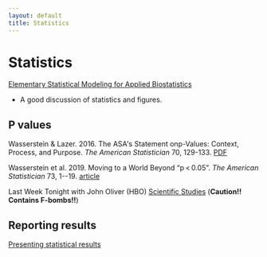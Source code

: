 ```yaml
---
layout: default
title: Statistics
---
```


# Statistics

[Elementary Statistical Modeling for Applied Biostatistics](https://www.middleprofessor.com/files/applied-biostatistics_bookdown/_book/)
 - A good discussion of statistics and figures.


## P values

Wasserstein & Lazer. 2016. The ASA's Statement onp-Values: Context, Process, and Purpose. *The American Statistician* 70, 129-133. [PDF](http://valjhun.fmf.uni-lj.si/~mihael/ul/ps/pdfzanimivosti/asa_pvalues.pdf)

Wasserstein et al. 2019. Moving to a World Beyond “p < 0.05”. *The American Statistician* 73, 1--19. [article](https://www.tandfonline.com/doi/full/10.1080/00031305.2019.1583913)

Last Week Tonight with John Oliver (HBO) [Scientific Studies](https://www.youtube.com/watch?v=0Rnq1NpHdmw&has_verified=1) (**Caution!! Contains F-bombs!!**)


## Reporting results

[Presenting statistical results](https://scientistseessquirrel.wordpress.com/2018/10/02/presenting-statistical-results-pointers-in-scientific-writing/)
